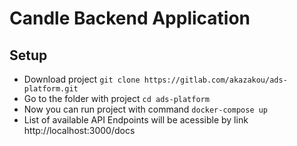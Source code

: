 # Candle Backend Application

## Setup

* Download project `git clone https://gitlab.com/akazakou/ads-platform.git`
* Go to the folder with project `cd ads-platform`
* Now you can run project with command `docker-compose up`
* List of available API Endpoints will be acessible by link http://localhost:3000/docs